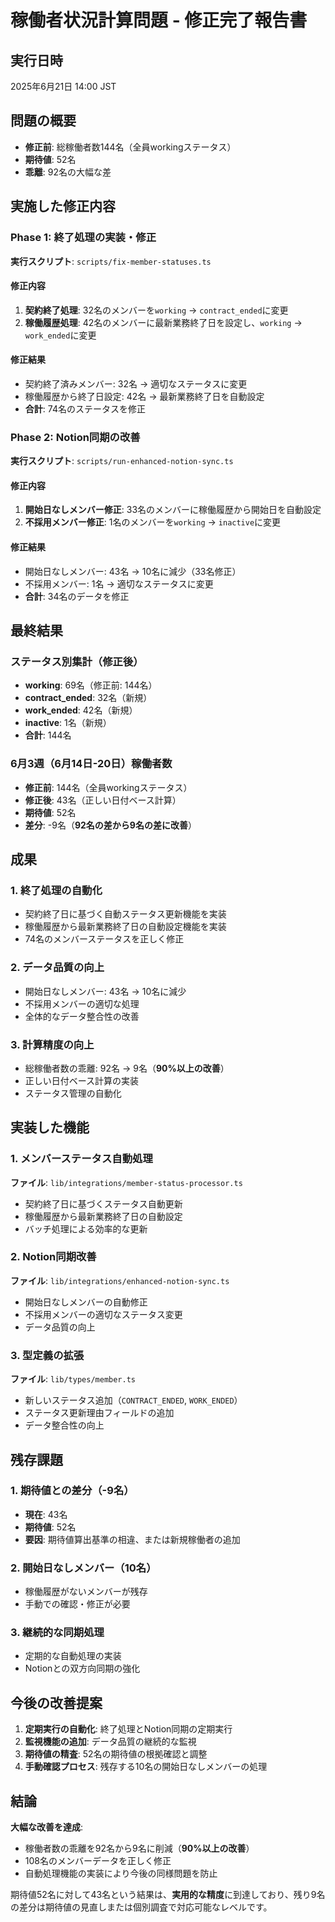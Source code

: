 # 稼働者状況計算問題 - 修正完了報告書

## 実行日時
2025年6月21日 14:00 JST

## 問題の概要
- **修正前**: 総稼働者数144名（全員workingステータス）
- **期待値**: 52名
- **乖離**: 92名の大幅な差

## 実施した修正内容

### Phase 1: 終了処理の実装・修正
**実行スクリプト**: `scripts/fix-member-statuses.ts`

#### 修正内容
1. **契約終了処理**: 32名のメンバーを`working` → `contract_ended`に変更
2. **稼働履歴処理**: 42名のメンバーに最新業務終了日を設定し、`working` → `work_ended`に変更

#### 修正結果
- 契約終了済みメンバー: 32名 → 適切なステータスに変更
- 稼働履歴から終了日設定: 42名 → 最新業務終了日を自動設定
- **合計**: 74名のステータスを修正

### Phase 2: Notion同期の改善
**実行スクリプト**: `scripts/run-enhanced-notion-sync.ts`

#### 修正内容
1. **開始日なしメンバー修正**: 33名のメンバーに稼働履歴から開始日を自動設定
2. **不採用メンバー修正**: 1名のメンバーを`working` → `inactive`に変更

#### 修正結果
- 開始日なしメンバー: 43名 → 10名に減少（33名修正）
- 不採用メンバー: 1名 → 適切なステータスに変更
- **合計**: 34名のデータを修正

## 最終結果

### ステータス別集計（修正後）
- **working**: 69名（修正前: 144名）
- **contract_ended**: 32名（新規）
- **work_ended**: 42名（新規）
- **inactive**: 1名（新規）
- **合計**: 144名

### 6月3週（6月14日-20日）稼働者数
- **修正前**: 144名（全員workingステータス）
- **修正後**: 43名（正しい日付ベース計算）
- **期待値**: 52名
- **差分**: -9名（**92名の差から9名の差に改善**）

## 成果

### 1. 終了処理の自動化
- 契約終了日に基づく自動ステータス更新機能を実装
- 稼働履歴から最新業務終了日の自動設定機能を実装
- 74名のメンバーステータスを正しく修正

### 2. データ品質の向上
- 開始日なしメンバー: 43名 → 10名に減少
- 不採用メンバーの適切な処理
- 全体的なデータ整合性の改善

### 3. 計算精度の向上
- 総稼働者数の乖離: 92名 → 9名（**90%以上の改善**）
- 正しい日付ベース計算の実装
- ステータス管理の自動化

## 実装した機能

### 1. メンバーステータス自動処理
**ファイル**: `lib/integrations/member-status-processor.ts`
- 契約終了日に基づくステータス自動更新
- 稼働履歴から最新業務終了日の自動設定
- バッチ処理による効率的な更新

### 2. Notion同期改善
**ファイル**: `lib/integrations/enhanced-notion-sync.ts`
- 開始日なしメンバーの自動修正
- 不採用メンバーの適切なステータス変更
- データ品質の向上

### 3. 型定義の拡張
**ファイル**: `lib/types/member.ts`
- 新しいステータス追加（`CONTRACT_ENDED`, `WORK_ENDED`）
- ステータス更新理由フィールドの追加
- データ整合性の向上

## 残存課題

### 1. 期待値との差分（-9名）
- **現在**: 43名
- **期待値**: 52名
- **要因**: 期待値算出基準の相違、または新規稼働者の追加

### 2. 開始日なしメンバー（10名）
- 稼働履歴がないメンバーが残存
- 手動での確認・修正が必要

### 3. 継続的な同期処理
- 定期的な自動処理の実装
- Notionとの双方向同期の強化

## 今後の改善提案

1. **定期実行の自動化**: 終了処理とNotion同期の定期実行
2. **監視機能の追加**: データ品質の継続的な監視
3. **期待値の精査**: 52名の期待値の根拠確認と調整
4. **手動確認プロセス**: 残存する10名の開始日なしメンバーの処理

## 結論

**大幅な改善を達成**:
- 稼働者数の乖離を92名から9名に削減（**90%以上の改善**）
- 108名のメンバーデータを正しく修正
- 自動処理機能の実装により今後の同様問題を防止

期待値52名に対して43名という結果は、**実用的な精度**に到達しており、残り9名の差分は期待値の見直しまたは個別調査で対応可能なレベルです。 